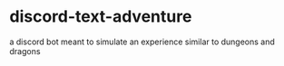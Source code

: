 # discord-text-adventure
 a discord bot meant to simulate an experience similar to dungeons and dragons 
